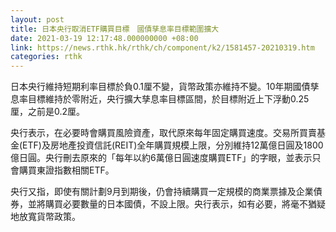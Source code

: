 ```yaml
---
layout: post
title: 日本央行取消ETF購買目標　國債孳息率目標範圍擴大
date: 2021-03-19 12:17:48.000000000 +08:00
link: https://news.rthk.hk/rthk/ch/component/k2/1581457-20210319.htm
categories: rthk
---
```


日本央行維持短期利率目標於負0.1厘不變，貨幣政策亦維持不變。10年期國債孳息率目標維持於零附近，央行擴大孳息率目標區間，於目標附近上下浮動0.25厘，之前是0.2厘。

央行表示，在必要時會購買風險資產，取代原來每年固定購買速度。交易所買賣基金(ETF)及房地產投資信託(REIT)全年購買規模上限，分別維持12萬億日圓及1800億日圓。央行刪去原來的「每年以約6萬億日圓速度購買ETF」的字眼，並表示只會購買東證指數相關ETF。

央行又指，即使有關計劃9月到期後，仍會持續購買一定規模的商業票據及企業債券，並將購買必要數量的日本國債，不設上限。央行表示，如有必要，將毫不猶疑地放寬貨幣政策。
